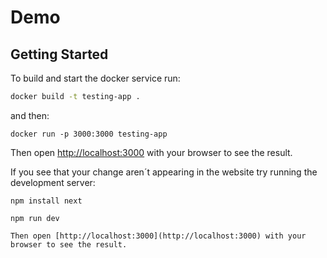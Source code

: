 #  Demo

## Getting Started


To build and start the docker service run:  

```bash
docker build -t testing-app .      
```  
and then:  
```
docker run -p 3000:3000 testing-app
```
Then open [http://localhost:3000](http://localhost:3000) with your browser to see the result.

If you see that your change aren´t appearing in the website try running the development server:

```
npm install next
```
```
npm run dev

Then open [http://localhost:3000](http://localhost:3000) with your browser to see the result.
